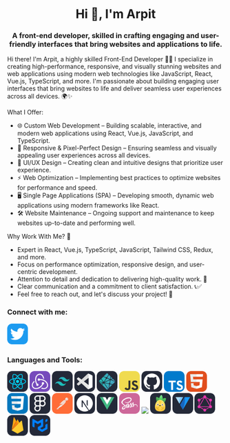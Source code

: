 <h1 align="center">Hi 👋, I'm Arpit</h1>
<h3 align="center">A front-end developer, skilled in crafting engaging and user-friendly interfaces that bring websites and applications to life.</h3>

Hi there! I'm Arpit, a highly skilled Front-End Developer 👨‍💻
I specialize in creating high-performance, responsive, and visually stunning websites and web applications using modern web technologies like JavaScript, React, Vue.js, TypeScript, and more. I'm passionate about building engaging user interfaces that bring websites to life and deliver seamless user experiences across all devices. 🌍✨

What I Offer:
- 🌐 Custom Web Development – Building scalable, interactive, and modern web applications using React, Vue.js, JavaScript, and TypeScript.
- 📱 Responsive & Pixel-Perfect Design – Ensuring seamless and visually appealing user experiences across all devices.
- 🎨 UI/UX Design – Creating clean and intuitive designs that prioritize user experience.
- ⚡ Web Optimization – Implementing best practices to optimize websites for performance and speed.
- 🖥️ Single Page Applications (SPA) – Developing smooth, dynamic web applications using modern frameworks like React.
- 🛠️ Website Maintenance – Ongoing support and maintenance to keep websites up-to-date and performing well.

Why Work With Me? 🤝
- Expert in React, Vue.js, TypeScript, JavaScript, Tailwind CSS, Redux, and more.
- Focus on performance optimization, responsive design, and user-centric development.
- Attention to detail and dedication to delivering high-quality work. 🎯
- Clear communication and a commitment to client satisfaction. 📞✅
- Feel free to reach out, and let's discuss your project! 🚀

<h3 align="left">Connect with me:</h3>
<p align="left">
<a href="https://twitter.com/arpit_00_02" target="blank"><img src="https://github.com/tandpfun/skill-icons/blob/main/icons/Twitter.svg" width="48"> </a>
</p>

<h3 align="left">Languages and Tools:</h3>
<p align="left"> 
<p>
<img src="https://github.com/tandpfun/skill-icons/blob/main/icons/React-Dark.svg" width="48">  
<img src="https://github.com/tandpfun/skill-icons/blob/main/icons/Redux.svg" width="48">  
<img src="https://github.com/tandpfun/skill-icons/blob/main/icons/TailwindCSS-Dark.svg" width="48">  
<img src="https://github.com/tandpfun/skill-icons/blob/main/icons/VSCode-Dark.svg" width="48">  
<img src="https://github.com/tandpfun/skill-icons/blob/main/icons/Netlify-Dark.svg" width="48">  
<img src="https://github.com/tandpfun/skill-icons/blob/main/icons/JavaScript.svg" width="48">    
<img src="https://github.com/tandpfun/skill-icons/blob/main/icons/Github-Dark.svg" width="48">
<img src="https://github.com/tandpfun/skill-icons/blob/main/icons/TypeScript.svg" width="48">
<img src="https://github.com/tandpfun/skill-icons/blob/main/icons/HTML.svg" width="48">
<img src="https://github.com/tandpfun/skill-icons/blob/main/icons/CSS.svg" width="48">
<img src="https://github.com/tandpfun/skill-icons/blob/main/icons/Figma-Dark.svg" width="48">
<img src="https://github.com/tandpfun/skill-icons/blob/main/icons/Postman.svg" width="48">
<img src="https://github.com/tandpfun/skill-icons/blob/main/icons/NextJS-Dark.svg" width="48">
<img src="https://github.com/tandpfun/skill-icons/blob/main/icons/VueJS-Dark.svg" width="48">
<img src="https://github.com/tandpfun/skill-icons/blob/main/icons/Sass.svg" width="48">
<img src="https://github.com/tandpfun/skill-icons/blob/main/icons/Less-Dark.svg" width="48">
<img src="https://github.com/tandpfun/skill-icons/blob/main/icons/Pinia-Dark.svg" width="48">
<img src="https://github.com/tandpfun/skill-icons/blob/main/icons/Vuetify-Dark.svg" width="48">
<img src="https://github.com/tandpfun/skill-icons/blob/main/icons/GraphQL-Dark.svg" width="48">
<img src="https://github.com/tandpfun/skill-icons/blob/main/icons/Firebase-Dark.svg" width="48">
<img src="https://github.com/tandpfun/skill-icons/blob/main/icons/MaterialUI-Dark.svg" width="48">
</p>
</p>
